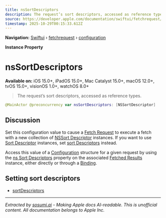 ```yaml
---
title: nsSortDescriptors
description: The request’s sort descriptors, accessed as reference types.
source: https://developer.apple.com/documentation/swiftui/fetchrequest/configuration/nssortdescriptors
timestamp: 2025-10-29T00:15:33.612Z
---
```


**Navigation:** [Swiftui](/documentation/swiftui) › [fetchrequest](/documentation/swiftui/fetchrequest) › [configuration](/documentation/swiftui/fetchrequest/configuration)

**Instance Property**

# nsSortDescriptors

**Available on:** iOS 15.0+, iPadOS 15.0+, Mac Catalyst 15.0+, macOS 12.0+, tvOS 15.0+, visionOS 1.0+, watchOS 8.0+

> The request’s sort descriptors, accessed as reference types.

```swift
@MainActor @preconcurrency var nsSortDescriptors: [NSSortDescriptor]
```

## Discussion

Set this configuration value to cause a [Fetch Request](/documentation/swiftui/fetchrequest) to execute a fetch with a new collection of [NSSort Descriptor](/documentation/Foundation/NSSortDescriptor) instances. If you want to use [Sort Descriptor](/documentation/Foundation/SortDescriptor) instances, set [sort Descriptors](/documentation/swiftui/fetchrequest/configuration/sortdescriptors) instead.

Access this value of a [Configuration](/documentation/swiftui/fetchrequest/configuration) structure for a given request by using the [ns Sort Descriptors](/documentation/swiftui/fetchedresults/nssortdescriptors) property on the associated [Fetched Results](/documentation/swiftui/fetchedresults) instance, either directly or through a [Binding](/documentation/swiftui/binding).

## Setting sort descriptors

- [sortDescriptors](/documentation/swiftui/fetchrequest/configuration/sortdescriptors)

---

*Extracted by [sosumi.ai](https://sosumi.ai) - Making Apple docs AI-readable.*
*This is unofficial content. All documentation belongs to Apple Inc.*
